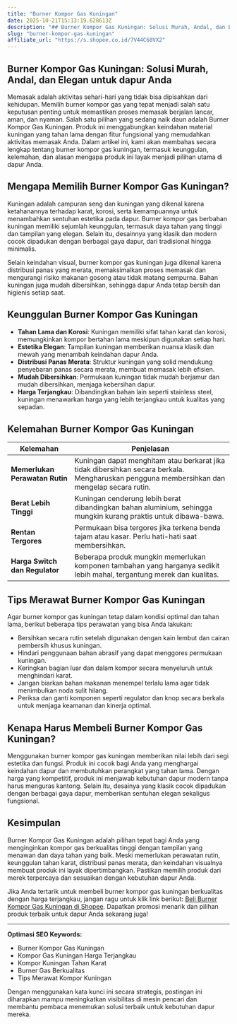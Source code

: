 ```yaml
---
title: "Burner Kompor Gas Kuningan"
date: 2025-10-21T15:13:19.628613Z
description: "## Burner Kompor Gas Kuningan: Solusi Murah, Andal, dan Elegan untuk dapur Anda..."
slug: "burner-kompor-gas-kuningan"
affiliate_url: "https://s.shopee.co.id/7V44C68VX2"
---
```

## Burner Kompor Gas Kuningan: Solusi Murah, Andal, dan Elegan untuk dapur Anda

Memasak adalah aktivitas sehari-hari yang tidak bisa dipisahkan dari kehidupan. Memilih burner kompor gas yang tepat menjadi salah satu keputusan penting untuk memastikan proses memasak berjalan lancar, aman, dan nyaman. Salah satu pilihan yang sedang naik daun adalah Burner Kompor Gas Kuningan. Produk ini menggabungkan keindahan material kuningan yang tahan lama dengan fitur fungsional yang memudahkan aktivitas memasak Anda. Dalam artikel ini, kami akan membahas secara lengkap tentang burner kompor gas kuningan, termasuk keunggulan, kelemahan, dan alasan mengapa produk ini layak menjadi pilihan utama di dapur Anda.

## Mengapa Memilih Burner Kompor Gas Kuningan?

Kuningan adalah campuran seng dan kuningan yang dikenal karena ketahanannya terhadap karat, korosi, serta kemampuannya untuk menambahkan sentuhan estetika pada dapur. Burner kompor gas berbahan kuningan memiliki sejumlah keunggulan, termasuk daya tahan yang tinggi dan tampilan yang elegan. Selain itu, desainnya yang klasik dan modern cocok dipadukan dengan berbagai gaya dapur, dari tradisional hingga minimalis.

Selain keindahan visual, burner kompor gas kuningan juga dikenal karena distribusi panas yang merata, memaksimalkan proses memasak dan mengurangi risiko makanan gosong atau tidak matang sempurna. Bahan kuningan juga mudah dibersihkan, sehingga dapur Anda tetap bersih dan higienis setiap saat.

## Keunggulan Burner Kompor Gas Kuningan

- **Tahan Lama dan Korosi**: Kuningan memiliki sifat tahan karat dan korosi, memungkinkan kompor bertahan lama meskipun digunakan setiap hari.
- **Estetika Elegan**: Tampilan kuningan memberikan nuansa klasik dan mewah yang menambah keindahan dapur Anda.
- **Distribusi Panas Merata**: Struktur kuningan yang solid mendukung penyebaran panas secara merata, membuat memasak lebih efisien.
- **Mudah Dibersihkan**: Permukaan kuningan tidak mudah berjamur dan mudah dibersihkan, menjaga kebersihan dapur.
- **Harga Terjangkau**: Dibandingkan bahan lain seperti stainless steel, kuningan menawarkan harga yang lebih terjangkau untuk kualitas yang sepadan.

## Kelemahan Burner Kompor Gas Kuningan

| Kelemahan | Penjelasan |
|------------|--------------|
| **Memerlukan Perawatan Rutin** | Kuningan dapat menghitam atau berkarat jika tidak dibersihkan secara berkala. Mengharuskan pengguna membersihkan dan mengelap secara rutin. |
| **Berat Lebih Tinggi** | Kuningan cenderung lebih berat dibandingkan bahan aluminium, sehingga mungkin kurang praktis untuk dibawa-bawa. |
| **Rentan Tergores** | Permukaan bisa tergores jika terkena benda tajam atau kasar. Perlu hati-hati saat membersihkan. |
| **Harga Switch dan Regulator** | Beberapa produk mungkin memerlukan komponen tambahan yang harganya sedikit lebih mahal, tergantung merek dan kualitas. |

## Tips Merawat Burner Kompor Gas Kuningan

Agar burner kompor gas kuningan tetap dalam kondisi optimal dan tahan lama, berikut beberapa tips perawatan yang bisa Anda lakukan:

- Bersihkan secara rutin setelah digunakan dengan kain lembut dan cairan pembersih khusus kuningan.
- Hindari penggunaan bahan abrasif yang dapat menggores permukaan kuningan.
- Keringkan bagian luar dan dalam kompor secara menyeluruh untuk menghindari karat.
- Jangan biarkan bahan makanan menempel terlalu lama agar tidak menimbulkan noda sulit hilang.
- Periksa dan ganti komponen seperti regulator dan knop secara berkala untuk menjaga keamanan dan kinerja optimal.

## Kenapa Harus Membeli Burner Kompor Gas Kuningan?

Menggunakan burner kompor gas kuningan memberikan nilai lebih dari segi estetika dan fungsi. Produk ini cocok bagi Anda yang menghargai keindahan dapur dan membutuhkan perangkat yang tahan lama. Dengan harga yang kompetitif, produk ini menjawab kebutuhan dapur modern tanpa harus menguras kantong. Selain itu, desainya yang klasik cocok dipadukan dengan berbagai gaya dapur, memberikan sentuhan elegan sekaligus fungsional.

## Kesimpulan

Burner Kompor Gas Kuningan adalah pilihan tepat bagi Anda yang menginginkan kompor gas berkualitas tinggi dengan tampilan yang menawan dan daya tahan yang baik. Meski memerlukan perawatan rutin, keunggulan tahan karat, distribusi panas merata, dan keindahan visualnya membuat produk ini layak dipertimbangkan. Pastikan memilih produk dari merek terpercaya dan sesuaikan dengan kebutuhan dapur Anda.

Jika Anda tertarik untuk membeli burner kompor gas kuningan berkualitas dengan harga terjangkau, jangan ragu untuk klik link berikut: [Beli Burner Kompor Gas Kuningan di Shopee](https://s.shopee.co.id/7V44C68VX2). Dapatkan promosi menarik dan pilihan produk terbaik untuk dapur Anda sekarang juga!

---

**Optimasi SEO Keywords:**  
- Burner Kompor Gas Kuningan  
- Kompor Gas Kuningan Harga Terjangkau  
- Kompor Kuningan Tahan Karat  
- Burner Gas Berkualitas  
- Tips Merawat Kompor Kuningan  

Dengan menggunakan kata kunci ini secara strategis, postingan ini diharapkan mampu meningkatkan visibilitas di mesin pencari dan membantu pembaca menemukan solusi terbaik untuk kebutuhan dapur mereka.